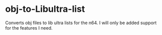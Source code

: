 # obj-to-Libultra-list
Converts obj files to lib ultra lists for the n64. I will only be added support for the features I need.
